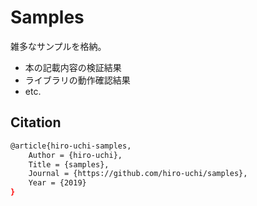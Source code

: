 # Samples

雑多なサンプルを格納。

- 本の記載内容の検証結果
- ライブラリの動作確認結果
- etc.

## Citation

```bash
@article{hiro-uchi-samples,
    Author = {hiro-uchi},
    Title = {samples},
    Journal = {https://github.com/hiro-uchi/samples},
    Year = {2019}
}
```
